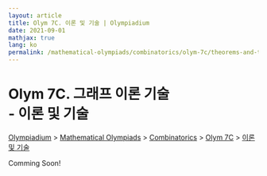 ```yaml
---
layout: article
title: Olym 7C. 이론 및 기술 | Olympiadium
date: 2021-09-01
mathjax: true
lang: ko
permalink: /mathematical-olympiads/combinatorics/olym-7c/theorems-and-techniques/
---
```

# Olym 7C. 그래프 이론 기술 <br> <ssup> - 이론 및 기술</ssup>

<a href="{{ site.homeurl }}">Olympiadium</a> > <a href="{{ site.homeurl }}mathematical-olympiads/">Mathematical Olympiads</a> > <a href="{{ site.homeurl }}mathematical-olympiads/combinatorics/">Combinatorics</a> > <a href="{{ site.homeurl }}mathematical-olympiads/combinatorics/olym-7c/">Olym 7C</a> > <a href="{{ site.homeurl }}mathematical-olympiads/combinatorics/olym-1c/theorems-and-techniques/">이론 및 기술</a>

Comming Soon!
